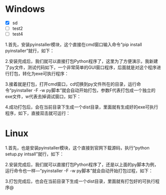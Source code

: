 # Windows
- [x] sd 
- [ ] test2
- [ ] test4

1.首先，安装pyinstaller模块，这个直接在cmd窗口输入命令“pip install pyinstaller”就行，如下：

2.安装完成后，我们就可以直接打包Python程序了，这里为了方便演示，我新建了py文件，测试代码如下，一个非常简单的GUI窗口程序，后面就是对这个程序进行打包，转化为exe可执行程序：

3.接着就是打包，打开cmd窗口，cd切换到py文件所在的目录，运行命令“pyinstaller -F -w py脚本”就会自动开始打包，参数F代表打包成一个独立的exe文件，w代表去掉调试窗口，如下：

4.成功打包后，会在当前目录下生成一个dist目录，里面就有生成好的exe可执行程序，如下，直接双击就可运行：

# Linux

1.首先，也是安装pyinstaller模块，这个直接到官网下载源码，执行“python setup.py intsall”就行，如下：

2.安装完成后，我们就可以直接打包Python程序了，还是以上面的py脚本为例，运行命令也一样—“pyinstaller -F -w py脚本”就会自动开始打包过程，如下：

3.打包完成后，也会在当前目录下生成一个dist目录，里面就有打包好的可执行程序@